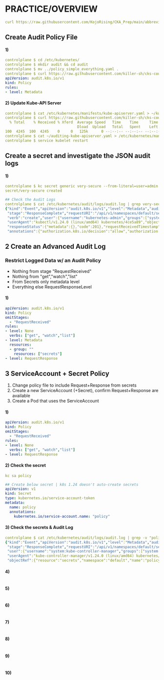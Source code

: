 # PRACTICE/OVERVIEW
```yaml
curl https://raw.githubusercontent.com/KojoRising/CKA_Prep/main/abbreviated_alias.sh > alias.sh && source alias.sh
```

## Create Audit Policy File

#### 1) 
```yaml
controlplane $ cd /etc/kubernetes/
controlplane $ mkdir audit && cd audit
controlplane $ mv ../policy_simple_everything.yaml .
controlplane $ curl https://raw.githubusercontent.com/killer-sh/cks-course-environment/master/course-content/runtime-security/auditing/policy_simple_everything.yaml > policy.yaml
apiVersion: audit.k8s.io/v1
kind: Policy
rules:
- level: Metadata
```

#### 2) Update Kube-API Server
```yaml
controlplane $ cat /etc/kubernetes/manifests/kube-apiserver.yaml > ~/kube-apiserver.yaml
controlplane $ curl https://raw.githubusercontent.com/killer-sh/cks-course-environment/master/course-content/runtime-security/auditing/kube-apiserver_enable_auditing.yaml > ~/auditing-kube-apiserver.yaml
  % Total    % Received % Xferd  Average Speed   Time    Time     Time  Current
                                 Dload  Upload   Total   Spent    Left  Speed
100  4245  100  4245    0     0   125k      0 --:--:-- --:--:-- --:--:--  125k
controlplane $ cat ~/auditing-kube-apiserver.yaml > /etc/kubernetes/manifests/kube-apiserver.yaml 
controlplane $ service kubelet restart
```

## Create a secret and investigate the JSON audit logs

#### 1) 
```yaml
controlplane $ kc secret generic very-secure --from-literal=user=admin
secret/very-secure created

## Check the Audit Logs
controlplane $ cat /etc/kubernetes/audit/logs/audit.log | grep very-secure
{"kind":"Event","apiVersion":"audit.k8s.io/v1","level":"Metadata","auditID":"1b67d1e5-a07c-4ce9-862b-e0603cb3a10b",
 "stage":"ResponseComplete","requestURI":"/api/v1/namespaces/default/secrets?fieldManager=kubectl-create\u0026fieldValidation=Strict",
 "verb":"create","user":{"username":"kubernetes-admin","groups":["system:masters","system:authenticated"]},"sourceIPs":["172.30.1.2"],
 "userAgent":"kubectl/v1.24.0 (linux/amd64) kubernetes/4ce5a89","objectRef":{"resource":"secrets","namespace":"default","name":"very-secure","apiVersion":"v1"},
 "responseStatus":{"metadata":{},"code":201},"requestReceivedTimestamp":"2022-09-20T16:28:25.764885Z","stageTimestamp":"2022-09-20T16:28:25.772703Z",
 "annotations":{"authorization.k8s.io/decision":"allow","authorization.k8s.io/reason":""}}
```

## 2 Create an Advanced Audit Log

### Restrict Logged Data w/ an Audit Policy
- Nothing from stage "RequestReceived"
- Nothing from "get","watch","list"
- From Secrets only metadata level
- Everything else RequestResponseLevel


#### 1) 
```yaml
apiVersion: audit.k8s.io/v1
kind: Policy
omitStages:
  - "RequestReceived"
rules:
- level: None
  verbs: ["get", "watch","list"]
- level: Metadata
  resources:
  - group: ""
    resources: ["secrets"]
- level: RequestResponse
```

## 3 ServiceAccount + Secret Policy
1) Change policy file to include Request+Response from secrets
2) Create a new ServiceAccount (+Secret), confirm Request+Response are available
3) Create a Pod that uses the ServiceAccount

#### 1)
```yaml
apiVersion: audit.k8s.io/v1
kind: Policy
omitStages:
  - "RequestReceived"
rules:
- level: None
  verbs: ["get", "watch","list"]
- level: RequestResponse
```

#### 2) Check the secret 
```yaml
kc sa policy

## Create below secret | k8s 1.24 doesn't auto-create secrets
apiVersion: v1
kind: Secret
type: kubernetes.io/service-account-token
metadata:
  name: policy
  annotations:
    kubernetes.io/service-account.name: "policy"
```


#### 3) Check the secrets & Audit Log
```yaml
controlplane $ cat /etc/kubernetes/audit/logs/audit.log | grep -v "policy-sa" | grep "secrets/policy" 
{"kind":"Event","apiVersion":"audit.k8s.io/v1","level":"Metadata","auditID":"a1d7dd63-cea6-483d-8809-33e0e1df64ac",
 "stage":"ResponseComplete","requestURI":"/api/v1/namespaces/default/secrets/policy","verb":"update",
 "user":{"username":"system:kube-controller-manager","groups":["system:authenticated"]},"sourceIPs":["172.30.1.2"],
 "userAgent":"kube-controller-manager/v1.24.0 (linux/amd64) kubernetes/4ce5a89/tokens-controller",
 "objectRef":{"resource":"secrets","namespace":"default","name":"policy","uid":"a5aa32a1-aca4-41e7-8f85-305fbd1fc908",                                                                                                                                                                                                                                                                                                                                                                                                                                                      "apiVersion":"v1","resourceVersion":"3180"},"responseStatus":{"metadata":{},"code":200},"requestReceivedTimestamp":"2022-09-20T18:17:42.867633Z","stageTimestamp":"2022-09-20T18:17:42.871920Z","annotations":{"authorization.k8s.io/decision":"allow","authorization.k8s.io/reason":"RBAC: allowed by ClusterRoleBinding \"system:kube-controller-manager\" of ClusterRole \"system:kube-controller-manager\" to User \"system:kube-controller-manager\""}}
```

#### 4)
```yaml

```

#### 5)
```yaml

```

#### 6)
```yaml

```

#### 7)
```yaml

```

#### 8)
```yaml

```

#### 9)
```yaml

```

#### 10)
```yaml

```


